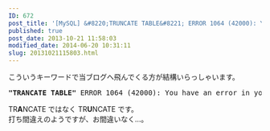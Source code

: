 ```yaml
---
ID: 672
post_title: '[MySQL] &#8220;TRUNCATE TABLE&#8221; ERROR 1064 (42000): You have an error in your SQL syntax;'
published: true
post_date: 2013-10-21 11:58:03
modified_date: 2014-06-20 10:31:11
slug: 20131021115803.html
---
```

<p>こういうキーワードで当ブログへ飛んでくる方が結構いらっしゃいます。</p>
<pre><strong>"TRANCATE TABLE"</strong> ERROR 1064 (42000): You have an error in your SQL syntax;</pre>
<p><!--more--></p>
<p>TR<b>A</b>NCATE ではなく TR<b>U</b>NCATE です。<br />
打ち間違えのようですが、お間違いなく…。</p>